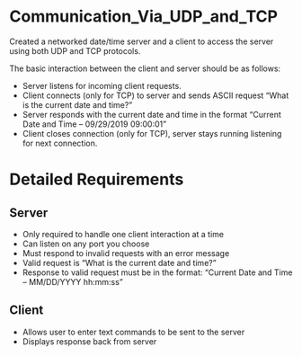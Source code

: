 # Communication_Via_UDP_and_TCP

Created a networked date/time server and a client to access the server using both UDP and TCP protocols.

The basic interaction between the client and server should be as follows:

* Server listens for incoming client requests.
* Client connects (only for TCP) to server and sends ASCII request “What is the current date and time?”
* Server responds with the current date and time in the format  “Current Date and Time – 09/29/2019 09:00:01”
* Client closes connection (only for TCP), server stays running listening for next connection.

# Detailed Requirements

## Server

* Only required to handle one client interaction at a time
* Can listen on any port you choose
* Must respond to invalid requests with an error message
* Valid request is “What is the current date and time?”
* Response to valid request must be in the format:
“Current Date and Time – MM/DD/YYYY hh:mm:ss”

## Client

* Allows user to enter text commands to be sent to the server
* Displays response back from server

